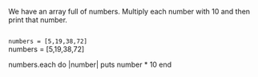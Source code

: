 We have an array full of numbers.
Multiply each number with 10
and
then print that number.

<Editor lang="ruby" type="exercise">
<code>
numbers = [5,19,38,72]
</code>

<solution>
numbers = [5,19,38,72]

numbers.each do |number|
  puts number * 10
end
</solution>
</Editor>